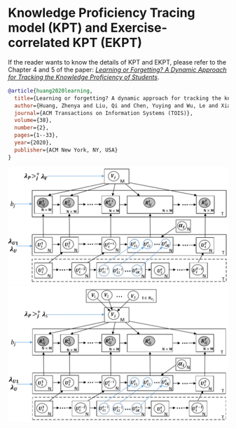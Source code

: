 # Knowledge Proficiency Tracing model (KPT) and Exercise-correlated KPT (EKPT)


If the reader wants to know the details of KPT and EKPT, please refer to the Chapter 4 and 5 of the paper: *[Learning or Forgetting? A Dynamic Approach for Tracking the Knowledge Proficiency of Students](http://staff.ustc.edu.cn/~huangzhy/files/papers/ZhenyaHuang-TOIS2020.pdf)*.
```bibtex
@article{huang2020learning,
  title={Learning or forgetting? A dynamic approach for tracking the knowledge proficiency of students},
  author={Huang, Zhenya and Liu, Qi and Chen, Yuying and Wu, Le and Xiao, Keli and Chen, Enhong and Ma, Haiping and Hu, Guoping},
  journal={ACM Transactions on Information Systems (TOIS)},
  volume={38},
  number={2},
  pages={1--33},
  year={2020},
  publisher={ACM New York, NY, USA}
}
```

![model](_static/KPT.png)
![model](_static/EKPT.png)
